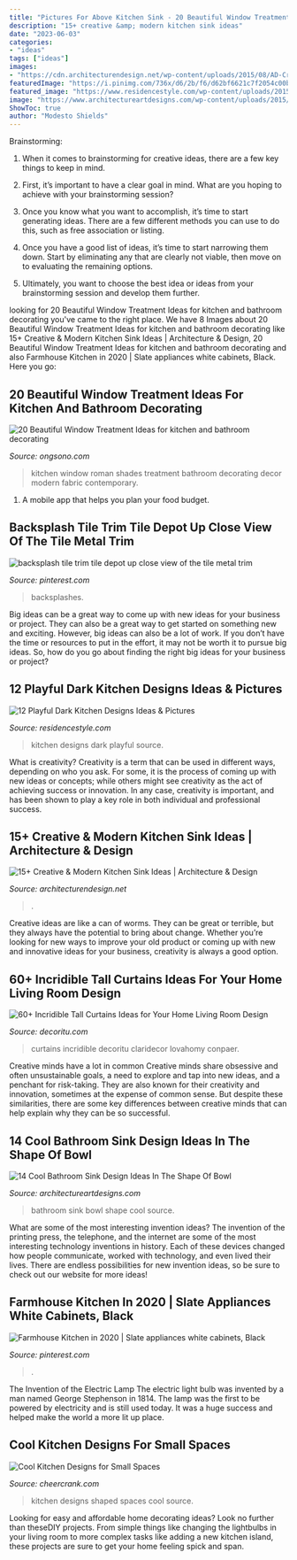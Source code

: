 ```yaml
---
title: "Pictures For Above Kitchen Sink - 20 Beautiful Window Treatment Ideas For Kitchen And Bathroom Decorating"
description: "15+ creative &amp; modern kitchen sink ideas"
date: "2023-06-03"
categories:
- "ideas"
tags: ["ideas"]
images:
- "https://cdn.architecturendesign.net/wp-content/uploads/2015/08/AD-Creative-Modern-Kitchen-Sink-Ideas-09.jpg"
featuredImage: "https://i.pinimg.com/736x/d6/2b/f6/d62bf6621c7f2054c00bade684b1a599.jpg"
featured_image: "https://www.residencestyle.com/wp-content/uploads/2015/02/Stylish-Small-Black-Kitchen-Designs.jpg"
image: "https://www.architectureartdesigns.com/wp-content/uploads/2015/10/1213-630x630.jpg"
ShowToc: true
author: "Modesto Shields"
---
```



Brainstorming:
1. When it comes to brainstorming for creative ideas, there are a few key things to keep in mind.
2. First, it’s important to have a clear goal in mind. What are you hoping to achieve with your brainstorming session?

3. Once you know what you want to accomplish, it’s time to start generating ideas. There are a few different methods you can use to do this, such as free association or listing.

4. Once you have a good list of ideas, it’s time to start narrowing them down. Start by eliminating any that are clearly not viable, then move on to evaluating the remaining options.

5. Ultimately, you want to choose the best idea or ideas from your brainstorming session and develop them further.

	

		
looking for 20 Beautiful Window Treatment Ideas for kitchen and bathroom decorating you've came to the right place. We have 8 Images about 20 Beautiful Window Treatment Ideas for kitchen and bathroom decorating like 15+ Creative &amp; Modern Kitchen Sink Ideas | Architecture &amp; Design, 20 Beautiful Window Treatment Ideas for kitchen and bathroom decorating and also Farmhouse Kitchen in 2020 | Slate appliances white cabinets, Black. Here you go:
		
    
## 20 Beautiful Window Treatment Ideas For Kitchen And Bathroom Decorating

<img loading=lazy src="http://www.decor4all.com/wp-content/uploads/2015/07/modern-kitchen-decor-roman-shades-window-treatment-ideas-7.jpg" onerror="this.onerror=null;this.src='https://tse3.mm.bing.net/th?id=OIP.Vw0JFy0Sa__ciFjNRouHyQAAAA&amp;pid=15.1';" alt="20 Beautiful Window Treatment Ideas for kitchen and bathroom decorating">

_Source: ongsono.com_

>kitchen window roman shades treatment bathroom decorating decor modern fabric contemporary. 

	

1. A mobile app that helps you plan your food budget.

    
## Backsplash Tile Trim Tile Depot Up Close View Of The Tile Metal Trim

<img loading=lazy src="https://i.pinimg.com/736x/42/b4/75/42b4755da657c234981dcf546c0cd399.jpg" onerror="this.onerror=null;this.src='https://tse2.mm.bing.net/th?id=OIP.DUpGXVLHrHwtKv8pHamhjgHaJ3&amp;pid=15.1';" alt="backsplash tile trim tile depot up close view of the tile metal trim">

_Source: pinterest.com_

>backsplashes. 

	

Big ideas can be a great way to come up with new ideas for your business or project. They can also be a great way to get started on something new and exciting. However, big ideas can also be a lot of work. If you don’t have the time or resources to put in the effort, it may not be worth it to pursue big ideas. So, how do you go about finding the right big ideas for your business or project?

    
## 12 Playful Dark Kitchen Designs Ideas &amp; Pictures

<img loading=lazy src="https://www.residencestyle.com/wp-content/uploads/2015/02/Stylish-Small-Black-Kitchen-Designs.jpg" onerror="this.onerror=null;this.src='https://tse2.mm.bing.net/th?id=OIP.tnu2H1--kdh4WXvvScLlYAHaJ5&amp;pid=15.1';" alt="12 Playful Dark Kitchen Designs Ideas &amp; Pictures">

_Source: residencestyle.com_

>kitchen designs dark playful source. 

	

What is creativity?
Creativity is a term that can be used in different ways, depending on who you ask. For some, it is the process of coming up with new ideas or concepts; while others might see creativity as the act of achieving success or innovation. In any case, creativity is important, and has been shown to play a key role in both individual and professional success.

    
## 15+ Creative &amp; Modern Kitchen Sink Ideas | Architecture &amp; Design

<img loading=lazy src="https://cdn.architecturendesign.net/wp-content/uploads/2015/08/AD-Creative-Modern-Kitchen-Sink-Ideas-09.jpg" onerror="this.onerror=null;this.src='https://tse4.mm.bing.net/th?id=OIP.Fx8z1IFagmnAMomeBRsZ1AHaMW&amp;pid=15.1';" alt="15+ Creative &amp; Modern Kitchen Sink Ideas | Architecture &amp; Design">

_Source: architecturendesign.net_

>. 

	

Creative ideas are like a can of worms. They can be great or terrible, but they always have the potential to bring about change. Whether you’re looking for new ways to improve your old product or coming up with new and innovative ideas for your business, creativity is always a good option.

    
## 60+ Incridible Tall Curtains Ideas For Your Home Living Room Design

<img loading=lazy src="https://decoritu.com/wp-content/uploads/2018/11/63-Awesome-Tall-Curtains-Ideas-for-Your-Home-Living-Room-Design-39-640x871.jpg" onerror="this.onerror=null;this.src='https://tse3.mm.bing.net/th?id=OIP.lHkmrmPGVREgqi8xLqbbXwHaKF&amp;pid=15.1';" alt="60+ Incridible Tall Curtains Ideas for Your Home Living Room Design">

_Source: decoritu.com_

>curtains incridible decoritu claridecor lovahomy conpaer. 

	

Creative minds have a lot in common
Creative minds share obsessive and often unsustainable goals, a need to explore and tap into new ideas, and a penchant for risk-taking. They are also known for their creativity and innovation, sometimes at the expense of common sense. But despite these similarities, there are some key differences between creative minds that can help explain why they can be so successful.

    
## 14 Cool Bathroom Sink Design Ideas In The Shape Of Bowl

<img loading=lazy src="https://www.architectureartdesigns.com/wp-content/uploads/2015/10/1213-630x630.jpg" onerror="this.onerror=null;this.src='https://tse2.mm.bing.net/th?id=OIP.VHKyhM97h4vxS7SlsSpt_QHaHa&amp;pid=15.1';" alt="14 Cool Bathroom Sink Design Ideas In The Shape Of Bowl">

_Source: architectureartdesigns.com_

>bathroom sink bowl shape cool source. 

	

What are some of the most interesting invention ideas?
The invention of the printing press, the telephone, and the internet are some of the most interesting technology inventions in history. Each of these devices changed how people communicate, worked with technology, and even lived their lives. There are endless possibilities for new invention ideas, so be sure to check out our website for more ideas!

    
## Farmhouse Kitchen In 2020 | Slate Appliances White Cabinets, Black

<img loading=lazy src="https://i.pinimg.com/736x/d6/2b/f6/d62bf6621c7f2054c00bade684b1a599.jpg" onerror="this.onerror=null;this.src='https://tse3.mm.bing.net/th?id=OIP.-EyOwN4dS8jJ3lMvwn8oQwHaJ3&amp;pid=15.1';" alt="Farmhouse Kitchen in 2020 | Slate appliances white cabinets, Black">

_Source: pinterest.com_

>. 

	

The Invention of the Electric Lamp
The electric light bulb was invented by a man named George Stephenson in 1814. The lamp was the first to be powered by electricity and is still used today. It was a huge success and helped make the world a more lit up place.

    
## Cool Kitchen Designs For Small Spaces

<img loading=lazy src="https://www.cheercrank.com/wp-content/uploads/2016/03/02-u-shaped-kitchen.jpg" onerror="this.onerror=null;this.src='https://tse3.mm.bing.net/th?id=OIP._YML0vBbY7jRDK3YrMtoWwHaK2&amp;pid=15.1';" alt="Cool Kitchen Designs for Small Spaces">

_Source: cheercrank.com_

>kitchen designs shaped spaces cool source. 

	

Looking for easy and affordable home decorating ideas? Look no further than theseDIY projects. From simple things like changing the lightbulbs in your living room to more complex tasks like adding a new kitchen island, these projects are sure to get your home feeling spick and span.

